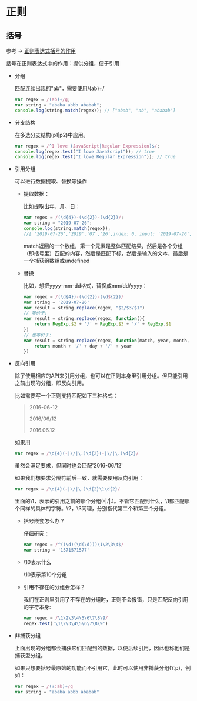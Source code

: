 # 正则

## 括号

参考 -> [正则表达式括号的作用](https://zhuanlan.zhihu.com/p/27355118)

括号在正则表达式中的作用：提供分组，便于引用

- 分组

  匹配连续出现的"ab"，需要使用/(ab)+/

  ```javascript
  var regex = /(ab)+/g;
  var string = "ababa abbb ababab";
  console.log(string.match(regex)); // ["abab", "ab", "ababab"]
  ```

- 分支结构

  在多选分支结构(p1|p2)中应用。

  ```javascript
  var regex = /^I love (JavaScript|Regular Expression)$/;
  console.log(regex.test("I love JavaScript")); // true
  console.log(regex.test("I love Regular Expression")); // true
  ```

- 引用分组

    可以进行数据提取、替换等操作

    - 提取数据：

        比如提取出年、月、日：

        ```javascript
        var regex = /(\d{4})-(\d{2})-(\d{2})/;
        var string = "2019-07-26";
        console.log(string.match(regex));
        //[ '2019-07-26','2019','07','26',index: 0, input: '2019-07-26', groups: undefined ]
        ```
        match返回的一个数组，第一个元素是整体匹配结果，然后是各个分组（即括号里）匹配的内容，然后是匹配下标，然后是输入的文本，最后是一个捕获组数组或undefined

    - 替换

        比如，想把yyyy-mm-dd格式，替换成mm/dd/yyyy：
        ```javascript
        var regex = /(\d{4})-(\d{2})-(\d${2})/
        var string = '2019-07-26'
        var result = string.replace(regex, "$2/$3/$1")
        // 等价于:
        var result = string.replace(regex, function(){
            return RegExp.$2 + '/' + RegExp.$3 + '/' + RegExp.$1
        })
        // 也等价于:
        var result = string.replace(regex, function(match, year, month, day){
            return month + '/' + day + '/' + year
        })
        ```
- 反向引用

    除了使用相应的API来引用分组，也可以在正则本身里引用分组。但只能引用之前出现的分组，即反向引用。    

    比如需要写一个正则支持匹配如下三种格式：
    > 2016-06-12
    > 
    > 2016/06/12
    > 
    > 2016.06.12

    如果用
    ```javascript
    var regex = /\d{4}(-|\/|\.)\d{2}(-|\/|\.)\d{2}/
    ```
    虽然会满足要求，但同时也会匹配'2016-06/12'

    如果我们想要求分隔符前后一致，就需要使用反向引用：
    ```javascript
    var regex = /\d{4}(-|\/|\.)\d{2}\1\d{2}/
    ```
    里面的\1，表示的引用之前的那个分组(-|\/|\.)。不管它匹配到什么，\1都匹配那个同样的具体的字符。\2，\3同理，分别指代第二个和第三个分组。

    - 括号嵌套怎么办？

        仔细研究：
        ```javascript
        var regex = /^((\d)(\d(\d)))\1\2\3\4$/
        var string = '1571571577'
        ```
    - \10表示什么

        \10表示第10个分组
    - 引用不存在的分组会怎样？

        我们在正则里引用了不存在的分组时，正则不会报错，只是匹配反向引用的字符本身:
        ```javascript
        var regex = /\1\2\3\4\5\6\7\8\9/
        regex.test('\1\2\3\4\5\6\7\8\9')
        ```

- 非捕获分组

    上面出现的分组都会捕获它们匹配到的数据，以便后续引用，因此也称他们是捕获型分组。

    如果只想要括号最原始的功能而不引用它，此时可以使用非捕获分组(?:p)，例如：
    ```javascript         
    var regex = /(?:ab)+/g
    var string = "ababa abbb ababab"
    ```